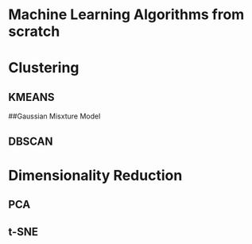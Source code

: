 # Machine Learning Algorithms from scratch 

# Clustering
## KMEANS
##Gaussian Misxture Model
## DBSCAN
# Dimensionality Reduction
## PCA 
## t-SNE


